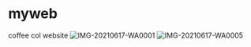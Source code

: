 # myweb
coffee col website
![IMG-20210617-WA0001](https://user-images.githubusercontent.com/85965516/188006428-8405c84b-11b7-4c00-9d66-476fd02b44c6.jpg)
![IMG-20210617-WA0005](https://user-images.githubusercontent.com/85965516/188006588-9b3e0f4a-8ce0-485e-8409-c2a0d2045291.jpg)
